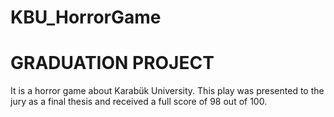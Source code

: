 # KBU_HorrorGame
# GRADUATION PROJECT 
It is a horror game about Karabük University. This play was presented to the jury as a final thesis and received a full score of 98 out of 100.
